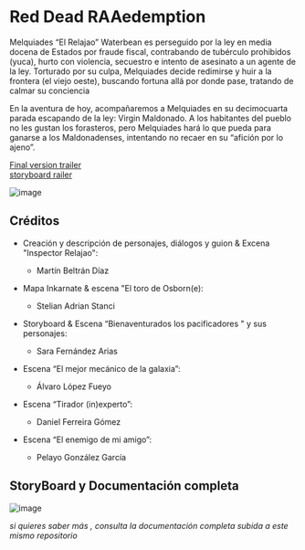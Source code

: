 # Red Dead RAAedemption


Melquiades “El Relajao” Waterbean es perseguido por la ley en media docena de Estados por fraude fiscal, contrabando de tubérculo prohibidos (yuca), hurto con violencia, secuestro e intento de asesinato a un agente de la ley.  Torturado por su culpa, Melquiades decide redimirse y huir a la frontera (el viejo oeste), buscando fortuna allá por donde pase, tratando de calmar su conciencia

En la aventura de hoy, acompañaremos a Melquiades en su decimocuarta parada escapando de la ley: Virgin Maldonado. A los habitantes del pueblo no les gustan los forasteros, pero Melquiades hará lo que pueda para ganarse a los Maldonadenses, intentando no recaer en su “afición por lo ajeno”.

[ Final version trailer](https://www.youtube.com/watch?v=Cz7woG3JWpg&ab_channel=sarq)                                                                               
[storyboard railer](https://youtu.be/H14x2IDU_0k)

![image](https://user-images.githubusercontent.com/79209608/225440187-a89041bb-5c11-4f69-8113-7eabcf1e765c.png)



## Créditos



* Creación y descripción de personajes, diálogos y guion & Excena "Inspector Relajao": 

  * Martín Beltrán Díaz

* Mapa Inkarnate & escena "El toro de Osborn(e): 
  * Stelian Adrian Stanci

* Storyboard & Escena “Bienaventurados los pacificadores " y sus personajes:  
  * Sara Fernández Arias
  
* Escena “El mejor mecánico de la galaxia”:
  * Álvaro López Fueyo

* Escena “Tirador (in)experto”: 
  * Daniel Ferreira Gómez
  
* Escena “El enemigo de mi amigo”:
  * Pelayo González García


## StoryBoard y Documentación completa

![image](https://user-images.githubusercontent.com/79209608/225437308-60061e20-fd11-4ff4-8a34-3937800bd7a0.png)

_si quieres saber más , consulta la documentación completa subida a este mismo repositorio_




